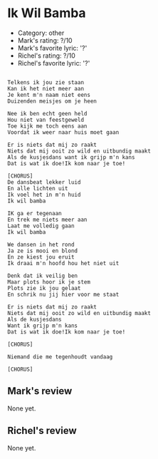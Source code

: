 # Ik Wil Bamba

 * Category: other
 * Mark's rating: ?/10
 * Mark's favorite lyric: '?'
 * Richel's rating: ?/10
 * Richel's favorite lyric: '?'

```

Telkens ik jou zie staan
Kan ik het niet meer aan
Je kent m'n naam niet eens
Duizenden meisjes om je heen

Nee ik ben echt geen held
Hou niet van feestgeweld
Toe kijk me toch eens aan
Voordat ik weer naar huis moet gaan

Er is niets dat mij zo raakt
Niets dat mij ooit zo wild en uitbundig maakt
Als de kusjesdans want ik grijp m'n kans
Dat is wat ik doe!Ik kom naar je toe!

[CHORUS]
De dansbeat lekker luid
En alle lichten uit
Ik voel het in m'n huid
Ik wil bamba

IK ga er tegenaan
En trek me niets meer aan
Laat me volledig gaan
Ik wil bamba

We dansen in het rond
Ja ze is mooi en blond
En ze kiest jou eruit
Ik draai m'n hoofd hou het niet uit

Denk dat ik veilig ben
Maar plots hoor ik je stem
Plots zie ik jou gelaat
En schrik nu jij hier voor me staat

Er is niets dat mij zo raakt
Niets dat mij ooit zo wild en uitbundig maakt
Als de kusjesdans
Want ik grijp m'n kans
Dat is wat ik doe!Ik kom naar je toe!

[CHORUS]

Niemand die me tegenhoudt vandaag

[CHORUS]
```

## Mark's review

None yet.

## Richel's review

None yet.